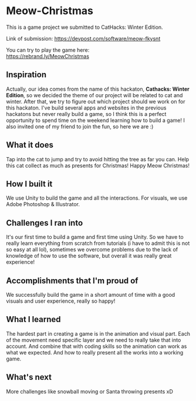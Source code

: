# Meow-Christmas
This is a game project we submitted to CatHacks: Winter Edition.


Link of submission: https://devpost.com/software/meow-fkysnt


You can try to play the game here:  
https://rebrand.ly/MeowChristmas


## Inspiration
Actually, our idea comes from the name of this hackaton, **Cathacks: Winter Edition**, so we decided the theme of our project will be related to cat and winter. After that, we try to figure out which project should we work on for this hackaton. I've build several apps and websites in the previous hackatons but never really build a game, so I think this is a perfect opportunity to spend time on the weekend learning how to build a game! I also invited one of my friend to join the fun, so here we are :)

## What it does
Tap into the cat to jump and try to avoid hitting the tree as far you can. Help this cat collect as much as presents for Christmas! Happy Meow Christmas!

## How I built it
We use Unity to build the game and all the interactions. For visuals, we use Adobe Photoshop & Illustrator.

## Challenges I ran into
It's our first time to build a game and first time using Unity. So we have to really learn everything from scratch from tutorials (i have to admit this is not so easy at all lol), sometimes we overcome problems due to the lack of knowledge of how to use the software, but overall it was really great experience!

## Accomplishments that I'm proud of
We successfully build the game in a short amount of time with a good visuals and user experience, really so happy!

## What I learned
The hardest part in creating a game is in the animation and visual part. Each of the movement need specific layer and we need to really take that into account. And combine that with coding skills so the animation can work as what we expected. And how to really present all the works into a working game.

## What's next
More challenges like snowball moving or Santa throwing presents xD
